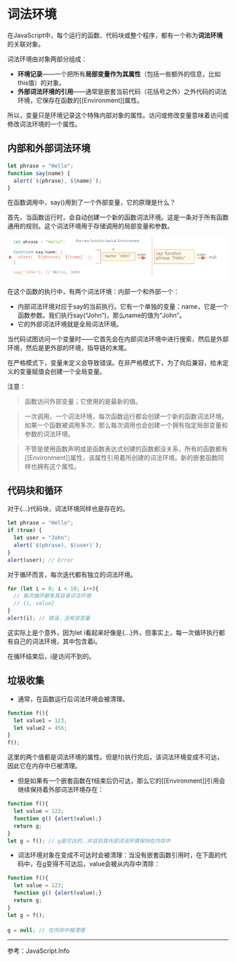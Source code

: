 # 词法环境

在JavaScript中，每个运行的函数、代码块或整个程序，都有一个称为**词法环境**的关联对象。

词法环境由对象两部分组成：

- **环境记录**——一个把所有**局部变量作为其属性**（包括一些额外的信息，比如this值）的对象。
- **外部词法环境的引用**——通常是嵌套当前代码（花括号之外）之外代码的词法环境，它保存在函数的[[Environment]]属性。

所以，变量只是环境记录这个特殊内部对象的属性。访问或修改变量意味着访问或修改词法环境的一个属性。

## 内部和外部词法环境

```js
let phrase = "Hello";
function say(name) {
  alert(`${phrase}, ${name}`);
}
```

在函数调用中，say()用到了一个外部变量，它的原理是什么？

首先，当函数运行时，会自动创建一个新的函数词法环境。这是一条对于所有函数通用的规则。这个词法环境用于存储调用的局部变量和参数。

![](function.png)

在这个函数的执行中，有两个词法环境：内部一个和外部一个：

- 内部词法环境对应于say的当前执行。它有一个单独的变量：name，它是一个函数参数。我们执行say(“John”)，那么name的值为“John”。
- 它的外部词法环境就是全局词法环境。

当代码试图访问一个变量时——它首先会在内部词法环境中进行搜索，然后是外部环境，然后是更外部的环境，指导链的末尾。

在严格模式下，变量未定义会导致错误。在非严格模式下，为了向后兼容，给未定义的变量赋值会创建一个全局变量。

注意：

> 函数访问外部变量；它使用的是最新的值。

> 一次调用，一个词法环境，每次函数运行都会创建一个新的函数词法环境。如果一个函数被调用多次，那么每次调用也会创建一个拥有指定局部变量和参数的词法环境。

> 不管是使用函数声明或是函数表达式创建的函数都没关系，所有的函数都有[[Environment]]属性，该属性引用着所创建的词法环境。新的嵌套函数同样也拥有这个属性。

## 代码块和循环

对于{...}代码块，词法环境同样也是存在的。

```js
let phrase = "Hello";
if (true) {
  let user = "John";
  alert(`$(phrase), $(user)`);
}
alert(user); // Error
```

对于循环而言，每次迭代都有独立的词法环境。

```js
for (let i = 0; i < 10; i++){
  // 每次循环都有其自身词法环境
  // {i, value}
}
alert(i); // 错误，没有该变量
```

这实际上是个意外，因为let i看起来好像是{...}外，但事实上，每一次循环执行都有自己的词法环境，其中包含着i。

在循环结束后，i是访问不到的。

## 垃圾收集

- 通常，在函数运行后词法环境会被清理。

```js
function f(){
  let value1 = 123;
  let value2 = 456;
}
f();
```

这里的两个值都是词法环境的属性。但是f()执行完后，该词法环境变成不可达，因此它在内存中已被清理。

- 但是如果有一个嵌套函数在f结束后仍可达，那么它的[[Environment]]引用会继续保持着外部词法环境存在：

```js
function f(){
  let value = 123;
  function g() {alert(value);}
  return g;
}
let g = f(); // g是可达的，并且将其外部词法环境保持在内存中
```

- 词法环境对象在变成不可达时会被清理：当没有嵌套函数引用时，在下面的代码中，在g变得不可达后，value会被从内存中清除：

```js
function f(){
  let value = 123;
  function g() {alert(value);}
  return g;
}
let g = f(); 

g = null; // 在内存中被清理
```

---

参考：JavaScript.Info